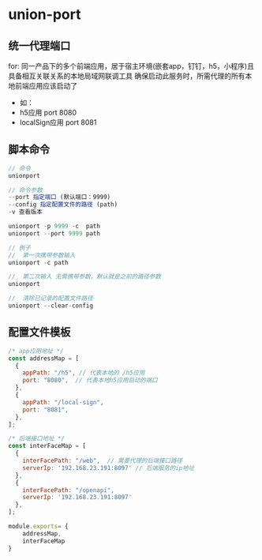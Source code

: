 # union-port 
## 统一代理端口
for: 同一产品下的多个前端应用，居于宿主环境(嵌套app，钉钉，h5，小程序)且具备相互关联关系的本地局域网联调工具
确保启动此服务时，所需代理的所有本地前端应用应该启动了
- 如：
- h5应用  port 8080
- localSign应用 port 8081


## 脚本命令
```js
// 命令
unionport

// 命令参数
--port 指定端口 (默认端口：9999)  
--config 指定配置文件的路径 (path)
-v 查看版本

unionport -p 9999 -c  path
unionport --port 9999 path

// 例子
//  第一次携带参数输入
unionport -c path

//  第二次输入 无需携带参数，默认就是之前的路径参数
unionport 

//  清除已记录的配置文件路径
unionport --clear-config
```


## 配置文件模板
```js
/* app应用地址 */
const addressMap = [
  {
    appPath: "/h5", // 代表本地的 /h5应用
    port: "8080",  // 代表本地h5应用启动的端口
  },
  {
    appPath: "/local-sign",
    port: "8081",
  },
];

/* 后端接口地址 */
const interFaceMap = [
  {
    interFacePath: "/web",  // 需要代理的后端接口路径
    serverIp: '192.168.23.191:8097' // 后端服务的ip地址
  },
  {
    interFacePath: "/openapi",
    serverIp: '192.168.23.191:8097'
  },
];

module.exports= {
    addressMap,
    interFaceMap
}
```
